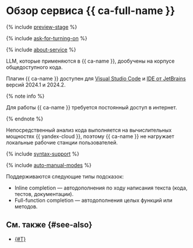 # Обзор сервиса {{ ca-full-name }}

{% include [preview-stage](../../_includes/code-assistant/preview-stage.md) %}

{% include [ask-for-turning-on](../../_includes/code-assistant/ask-for-turning-on.md) %}

{% include [about-service](../../_includes/code-assistant/about-service.md) %}

LLM, которые применяются в {{ ca-name }}, дообучены на корпусе общедоступного кода.

Плагин {{ ca-name }} доступен для [Visual Studio Code](https://code.visualstudio.com/) и [IDE от JetBrains](https://www.jetbrains.com/ides/) версий 2024.1 и 2024.2.

{% note info %}

Для работы {{ ca-name }} требуется постоянный доступ в интернет.

{% endnote %}

Непосредственный анализ кода выполняется на вычислительных мощностях {{ yandex-cloud }}, поэтому {{ ca-name }} не нагружает локальные рабочие станции пользователей.

{% include [syntax-support](../../_includes/code-assistant/syntax-support.md) %}

{% include [auto-manual-modes](../../_includes/code-assistant/auto-manual-modes.md) %}

Поддерживаются следующие типы подсказок:
* Inline completion — автодополнения по ходу написания текста (кода, тестов, документации).
* Full-function completion — автодополнения целых функций или методов.

## См. также {#see-also}

* [{#T}](../quickstart.md)

